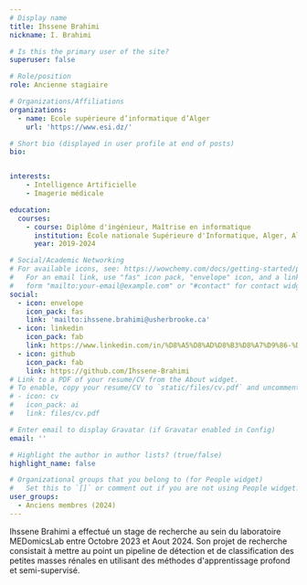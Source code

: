 ```yaml
---
# Display name
title: Ihssene Brahimi
nickname: I. Brahimi

# Is this the primary user of the site?
superuser: false

# Role/position
role: Ancienne stagiaire

# Organizations/Affiliations
organizations:
  - name: Ecole supérieure d’informatique d’Alger
    url: 'https://www.esi.dz/'

# Short bio (displayed in user profile at end of posts)
bio: 


interests:
    - Intelligence Artificielle
    - Imagerie médicale

education:
  courses:
    - course: Diplôme d'ingénieur, Maîtrise en informatique
      institution: École nationale Supérieure d'Informatique, Alger, Algérie
      year: 2019-2024

# Social/Academic Networking
# For available icons, see: https://wowchemy.com/docs/getting-started/page-builder/#icons
#   For an email link, use "fas" icon pack, "envelope" icon, and a link in the
#   form "mailto:your-email@example.com" or "#contact" for contact widget.
social:
  - icon: envelope
    icon_pack: fas
    link: 'mailto:ihssene.brahimi@usherbrooke.ca'
  - icon: linkedin
    icon_pack: fab
    link: https://www.linkedin.com/in/%D8%A5%D8%AD%D8%B3%D8%A7%D9%86-%D8%A7%D8%A8%D8%B1%D8%A7%D9%87%D9%8A%D9%85%D9%8A-%F0%9F%87%B5%F0%9F%87%B8%F0%9F%87%A9%F0%9F%87%BF-89724519a/
  - icon: github
    icon_pack: fab
    link: https://github.com/Ihssene-Brahimi
# Link to a PDF of your resume/CV from the About widget.
# To enable, copy your resume/CV to `static/files/cv.pdf` and uncomment the lines below.
# - icon: cv
#   icon_pack: ai
#   link: files/cv.pdf

# Enter email to display Gravatar (if Gravatar enabled in Config)
email: ''

# Highlight the author in author lists? (true/false)
highlight_name: false

# Organizational groups that you belong to (for People widget)
#   Set this to `[]` or comment out if you are not using People widget.
user_groups:
  - Anciens membres (2024)
---
```


Ihssene Brahimi a effectué un stage de recherche au sein du laboratoire MEDomicsLab entre Octobre 2023 et Aout 2024. Son projet de recherche consistait à mettre au point un pipeline de détection et de classification des petites masses rénales en utilisant des méthodes d'apprentissage profond et semi-supervisé.
